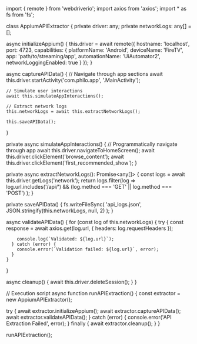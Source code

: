 import { remote } from 'webdriverio';
import axios from 'axios';
import * as fs from 'fs';

class AppiumAPIExtractor {
  private driver: any;
  private networkLogs: any[] = [];

  async initializeAppium() {
    this.driver = await remote({
      hostname: 'localhost',
      port: 4723,
      capabilities: {
        platformName: 'Android',
        deviceName: 'FireTV',
        app: 'path/to/streaming/app',
        automationName: 'UiAutomator2',
        networkLoggingEnabled: true
      }
    });
  }

  async captureAPIData() {
    // Navigate through app sections
    await this.driver.startActivity('com.philo.app', '.MainActivity');
    
    // Simulate user interactions
    await this.simulateAppInteractions();

    // Extract network logs
    this.networkLogs = await this.extractNetworkLogs();
    
    this.saveAPIData();
  }

  private async simulateAppInteractions() {
    // Programmatically navigate through app
    await this.driver.navigateToHomeScreen();
    await this.driver.clickElement('browse_content');
    await this.driver.clickElement('first_recommended_show');
  }

  private async extractNetworkLogs(): Promise<any[]> {
    const logs = await this.driver.getLogs('network');
    return logs.filter(log => 
      log.url.includes('/api/') && 
      (log.method === 'GET' || log.method === 'POST')
    );
  }

  private saveAPIData() {
    fs.writeFileSync(
      'api_logs.json', 
      JSON.stringify(this.networkLogs, null, 2)
    );
  }

  async validateAPIData() {
    for (const log of this.networkLogs) {
      try {
        const response = await axios.get(log.url, {
          headers: log.requestHeaders
        });
        
        console.log(`Validated: ${log.url}`);
      } catch (error) {
        console.error(`Validation failed: ${log.url}`, error);
      }
    }
  }

  async cleanup() {
    await this.driver.deleteSession();
  }
}

// Execution script
async function runAPIExtraction() {
  const extractor = new AppiumAPIExtractor();
  
  try {
    await extractor.initializeAppium();
    await extractor.captureAPIData();
    await extractor.validateAPIData();
  } catch (error) {
    console.error('API Extraction Failed', error);
  } finally {
    await extractor.cleanup();
  }
}

runAPIExtraction();